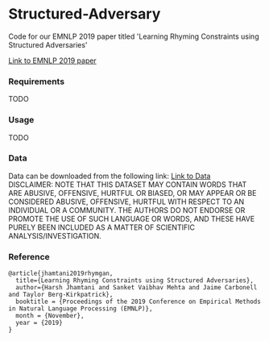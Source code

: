 # Structured-Adversary

Code for our EMNLP 2019 paper titled 'Learning Rhyming Constraints using Structured Adversaries'

[Link to EMNLP 2019 paper](https://arxiv.org/abs/1909.06743)


### Requirements

TODO

### Usage

TODO

### Data
Data can be downloaded from the following link: [Link to Data](https://drive.google.com/drive/folders/1Cn8biL-K2kSPQ4RbxMfTCI377sDTxgID?usp=sharing) </br>
DISCLAIMER: NOTE THAT THIS DATASET MAY CONTAIN WORDS THAT ARE ABUSIVE, OFFENSIVE, HURTFUL OR BIASED, OR MAY APPEAR OR BE CONSIDERED ABUSIVE, OFFENSIVE, HURTFUL WITH RESPECT TO AN INDIVIDUAL OR A COMMUNITY. THE AUTHORS DO NOT ENDORSE OR PROMOTE THE USE OF SUCH LANGUAGE OR WORDS, AND THESE HAVE PURELY BEEN INCLUDED AS A MATTER OF SCIENTIFIC ANALYSIS/INVESTIGATION.


### Reference

```
@article{jhamtani2019rhymgan,
  title={Learning Rhyming Constraints using Structured Adversaries},
  author={Harsh Jhamtani and Sanket Vaibhav Mehta and Jaime Carbonell and Taylor Berg-Kirkpatrick},
  booktitle = {Proceedings of the 2019 Conference on Empirical Methods in Natural Language Processing (EMNLP)},
  month = {November},
  year = {2019}
}
```

